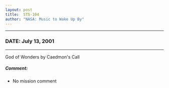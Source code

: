 ```yaml
---
layout: post
title:  STS-104
author: "NASA: Music to Wake Up By"
---
```


----
### DATE: July 13, 2001
----
God of Wonders by Caedmon's Call

##### Comment:
* No mission comment
